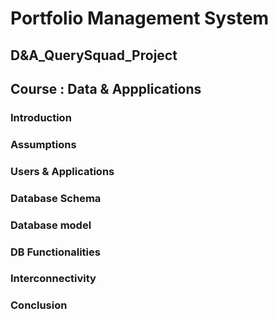 # Portfolio Management System


## D&A_QuerySquad_Project
## Course : Data &amp; Appplications 


### Introduction

### Assumptions

### Users & Applications

### Database Schema

### Database model

### DB Functionalities

### Interconnectivity

### Conclusion
